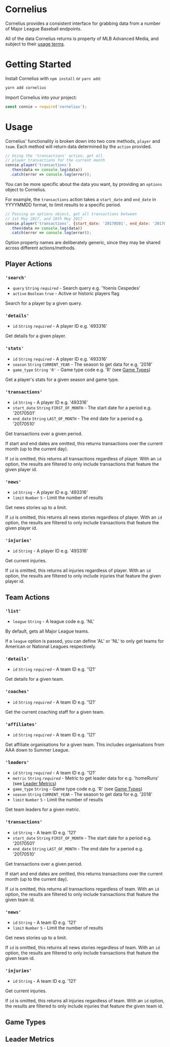 # Cornelius

Cornelius provides a consistent interface for grabbing data from a number of Major League Baseball endpoints.

All of the data Cornelius returns is property of MLB Advanced Media, and subject to their [usage terms](http://gdx.mlb.com/components/copyright.txt).

# Getting Started

Install Cornelius with `npm install` or `yarn add`:

```sh
yarn add cornelius
```

Import Cornelius into your project:

```javascript
const connie = require('cornelius');
```

# Usage

Cornelius' functionality is broken down into two core methods, `player` and `team`. Each method will return data determined by the `action` provided.

```javascript
// Using the 'transactions' action, get all
// player transactions for the current month
connie.player('transactions')
  .then(data => console.log(data))
  .catch(error => console.log(error));
```

You can be more specific about the data you want, by providing an `options` object to Cornelius.

For example, the `transactions` action takes a `start_date` and `end_date` in YYYYMMDD format, to limit results to a specific period.

```javascript
// Passing an options object, get all transactions between
// 1st May 2017, and 10th May 2017
connie.player('transactions', {start_date: '20170501', end_date: '20170510'})
  .then(data => console.log(data))
  .catch(error => console.log(error));
```

Option property names are deliberately generic, since they may be shared across different actions/methods.

## Player Actions

### `'search'`

- `query` `String` *`required`* - Search query e.g. 'Yoenis Cespedes'
- `active` `Boolean` `true` - Active or historic players flag

Search for a player by a given query.

### `'details'`

- `id` `String` *`required`* - A player ID e.g. '493316'

Get details for a given player.

### `'stats'`

- `id` `String` *`required`* - A player ID e.g. '493316'
- `season` `String` `CURRENT_YEAR` - The season to get data for e.g. '2018'
- `game_type` `String` `'R'` - Game type code e.g. 'R' (see [Game Types]())

Get a player's stats for a given season and game type.

### `'transactions'`

- `id` `String` - A player ID e.g. '493316'
- `start_date` `String` `FIRST_OF_MONTH` - The start date for a period e.g. '20170501'
- `end_date` `String` `LAST_OF_MONTH` - The end date for a period e.g. '20170510'

Get transactions over a given period.

If start and end dates are omitted, this returns transactions
over the current month (up to the current day).

If `id` is omitted, this returns all transactions regardless of player. With an `id` option, the results
are filtered to only include transactions that feature the given player id.


### `'news'`

- `id` `String` - A player ID e.g. '493316'
- `limit` `Number` `5` - Limit the number of results

Get news stories up to a limit.

If `id` is omitted, this returns all news stories regardless of player. With an `id` option, the results
are filtered to only include transactions that feature the given player id.

### `'injuries'`

- `id` `String` - A player ID e.g. '493316'

Get current injuries.

If `id` is omitted, this returns all injuries regardless of player. With an `id` option, the results
are filtered to only include injuries that feature the given player id.

## Team Actions

### `'list'`

- `league` `String` - A league code e.g. 'NL'

By default, gets all Major League teams.

If a `league` option is passed, you can define 'AL' or 'NL' to only get teams for American or National Leagues respectively.

### `'details'`

- `id` `String` *`required`* - A team ID e.g. '121'

Get details for a given team.

### `'coaches'`

- `id` `String` *`required`* - A team ID e.g. '121'

Get the current coaching staff for a given team.

### `'affiliates'`

- `id` `String` *`required`* - A team ID e.g. '121'

Get affiliate organisations for a given team. This includes organisations from AAA down to Summer League.

### `'leaders'`

- `id` `String` *`required`* - A team ID e.g. '121'
- `metric` `String` *`required`* - Metric to get leader data for e.g. 'homeRuns' (see [Leader Metrics]())
- `game_type` `String` - Game type code e.g. 'R' (see [Game Types]())
- `season` `String` `CURRENT_YEAR` - The season to get data for e.g. '2018'
- `limit` `Number` `5` - Limit the number of results

Get team leaders for a given metric.

### `'transactions'`

- `id` `String` - A team ID e.g. '121'
- `start_date` `String` `FIRST_OF_MONTH` - The start date for a period e.g. '20170501'
- `end_date` `String` `LAST_OF_MONTH` - The end date for a period e.g. '20170510'

Get transactions over a given period.

If start and end dates are omitted, this returns transactions
over the current month (up to the current day).

If `id` is omitted, this returns all transactions regardless of team. With an `id` option, the results
are filtered to only include transactions that feature the given team id.


### `'news'`

- `id` `String` - A team ID e.g. '121'
- `limit` `Number` `5` - Limit the number of results

Get news stories up to a limit.

If `id` is omitted, this returns all news stories regardless of team. With an `id` option, the results
are filtered to only include transactions that feature the given team id.

### `'injuries'`

- `id` `String` - A team ID e.g. '121'

Get current injuries.

If `id` is omitted, this returns all injuries regardless of team. With an `id` option, the results
are filtered to only include injuries that feature the given team id.

## Game Types


## Leader Metrics

